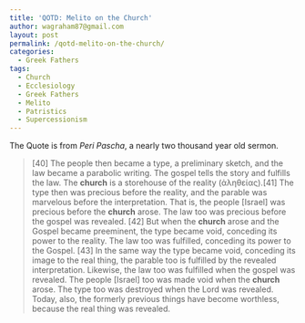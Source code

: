 ```yaml
---
title: 'QOTD: Melito on the Church'
author: wagraham87@gmail.com
layout: post
permalink: /qotd-melito-on-the-church/
categories:
  - Greek Fathers
tags:
  - Church
  - Ecclesiology
  - Greek Fathers
  - Melito
  - Patristics
  - Supercessionism
---
```

The Quote is from *Peri Pascha*, a nearly two thousand year old sermon.

> [40] The people then became a type, a preliminary sketch, and the law became a parabolic writing. The gospel tells the story and fulfills the law. The **church** is a storehouse of the reality (ἀληθείας).[41] The type then was precious before the reality, and the parable was marvelous before the interpretation. That is, the people [Israel] was precious before the **church** arose. The law too was precious before the gospel was revealed. [42] But when the **church** arose and the Gospel became preeminent, the type became void, conceding its power to the reality. The law too was fulfilled, conceding its power to the Gospel. [43] In the same way the type became void, conceding its image to the real thing, the parable too is fulfilled by the revealed interpretation. Likewise, the law too was fulfilled when the gospel was revealed. The people [Israel] too was made void when the **church** arose. The type too was destroyed when the Lord was revealed. Today, also, the formerly previous things have become worthless, because the real thing was revealed.

<div>
</div>